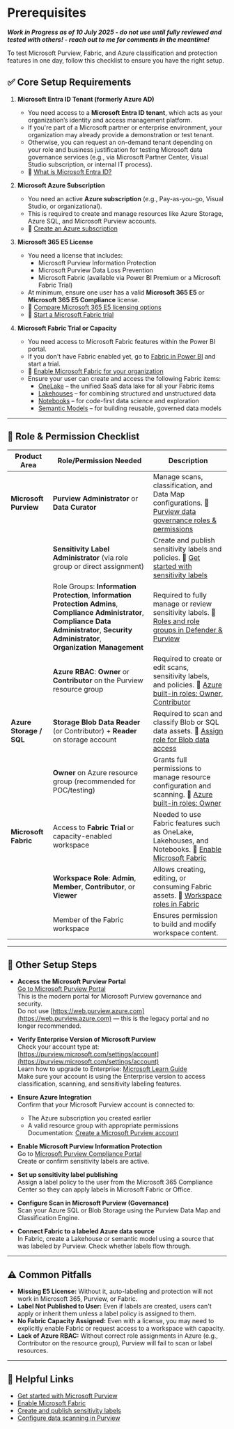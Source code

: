 # Prerequisites 

_**Work in Progress as of 10 July 2025 - do not use until fully reviewed and tested with others! - reach out to me for comments in the meantime!**_

To test Microsoft Purview, Fabric, and Azure classification and protection features in one day, follow this checklist to ensure you have the right setup.

## ✅ Core Setup Requirements

1. **Microsoft Entra ID Tenant (formerly Azure AD)**
   - You need access to a **Microsoft Entra ID tenant**, which acts as your organization’s identity and access management platform.
   - If you're part of a Microsoft partner or enterprise environment, your organization may already provide a demonstration or test tenant.
   - Otherwise, you can request an on-demand tenant depending on your role and business justification for testing Microsoft data governance services (e.g., via Microsoft Partner Center, Visual Studio subscription, or internal IT process).
   - 📘 [What is Microsoft Entra ID?](https://learn.microsoft.com/en-us/entra/fundamentals/whatis)

2. **Microsoft Azure Subscription**
   - You need an active **Azure subscription** (e.g., Pay-as-you-go, Visual Studio, or organizational).
   - This is required to create and manage resources like Azure Storage, Azure SQL, and Microsoft Purview accounts.
   - 📘 [Create an Azure subscription](https://learn.microsoft.com/en-us/azure/cost-management-billing/manage/create-subscription)


3. **Microsoft 365 E5 License**
   - You need a license that includes:
     - Microsoft Purview Information Protection
     - Microsoft Purview Data Loss Prevention
     - Microsoft Fabric (available via Power BI Premium or a Microsoft Fabric Trial)
   - At minimum, ensure one user has a valid **Microsoft 365 E5** or **Microsoft 365 E5 Compliance** license.
   - 📘 [Compare Microsoft 365 E5 licensing options](https://www.microsoft.com/microsoft-365/compare-microsoft-365-enterprise-plans)
   - 📘 [Start a Microsoft Fabric trial](https://learn.microsoft.com/en-us/fabric/get-started/fabric-trial)


4. **Microsoft Fabric Trial or Capacity**
   - You need access to Microsoft Fabric features within the Power BI portal.
   - If you don't have Fabric enabled yet, go to [Fabric in Power BI](https://app.fabric.microsoft.com/) and start a trial.
   - 📘 [Enable Microsoft Fabric for your organization](https://learn.microsoft.com/en-us/fabric/get-started/enable-fabric)
   - Ensure your user can create and access the following Fabric items:
     - [OneLake](https://learn.microsoft.com/en-us/fabric/onelake/overview) – the unified SaaS data lake for all your Fabric items
     - [Lakehouses](https://learn.microsoft.com/en-us/fabric/data-engineering/lakehouse-overview) – for combining structured and unstructured data
     - [Notebooks](https://learn.microsoft.com/en-us/fabric/data-science/notebooks-overview) – for code-first data science and exploration
     - [Semantic Models](https://learn.microsoft.com/en-us/fabric/data-models/semantic-models-overview) – for building reusable, governed data models


---

## 🔐 Role & Permission Checklist

| Product Area           | Role/Permission Needed                                                                 | Description |
|------------------------|----------------------------------------------------------------------------------------|-------------|
| **Microsoft Purview**  | **Purview Administrator** or **Data Curator**                                         | Manage scans, classification, and Data Map configurations. 📘 [Purview data governance roles & permissions](https://learn.microsoft.com/en-us/purview/data-governance-roles-permissions) |
|                        | **Sensitivity Label Administrator** (via role group or direct assignment)             | Create and publish sensitivity labels and policies. 📘 [Get started with sensitivity labels](https://learn.microsoft.com/en-us/purview/get-started-with-sensitivity-labels) |
|                        | Role Groups: **Information Protection**, **Information Protection Admins**, **Compliance Administrator**, **Compliance Data Administrator**, **Security Administrator**, **Organization Management** | Required to fully manage or review sensitivity labels. 📘 [Roles and role groups in Defender & Purview](https://learn.microsoft.com/en-us/defender-office-365/scc-permissions) |
|                        | **Azure RBAC**: **Owner** or **Contributor** on the Purview resource group            | Required to create or edit scans, sensitivity labels, and policies. 📘 [Azure built-in roles: Owner, Contributor](https://learn.microsoft.com/en-us/azure/role-based-access-control/built-in-roles) |
| **Azure Storage / SQL**| **Storage Blob Data Reader** (or Contributor) + **Reader** on storage account         | Required to scan and classify Blob or SQL data assets. 📘 [Assign role for Blob data access](https://learn.microsoft.com/en-us/azure/storage/blobs/assign-azure-role-data-access) |
|                        | **Owner** on Azure resource group (recommended for POC/testing)                      | Grants full permissions to manage resource configuration and scanning. 📘 [Azure built-in roles: Owner](https://learn.microsoft.com/en-us/azure/role-based-access-control/built-in-roles) |
| **Microsoft Fabric**   | Access to **Fabric Trial** or capacity-enabled workspace                              | Needed to use Fabric features such as OneLake, Lakehouses, and Notebooks. 📘 [Enable Microsoft Fabric](https://learn.microsoft.com/en-us/fabric/get-started/enable-fabric) |
|                        | **Workspace Role**: **Admin**, **Member**, **Contributor**, or **Viewer**             | Allows creating, editing, or consuming Fabric assets. 📘 [Workspace roles in Fabric](https://learn.microsoft.com/en-us/power-bi/collaborate-share/service-roles-new-workspaces) |
|                        | Member of the Fabric workspace                                                       | Ensures permission to build and modify workspace content. |


---

## 🔄 Other Setup Steps

- **Access the Microsoft Purview Portal**  
  [Go to Microsoft Purview Portal](https://purview.microsoft.com)  
  This is the modern portal for Microsoft Purview governance and security.  
  Do not use [https://web.purview.azure.com](https://web.purview.azure.com) — this is the legacy portal and no longer recommended.

- **Verify Enterprise Version of Microsoft Purview**  
  Check your account type at: [https://purview.microsoft.com/settings/account](https://purview.microsoft.com/settings/account)  
  Learn how to upgrade to Enterprise: [Microsoft Learn Guide](https://learn.microsoft.com/en-us/purview/data-governance-free-version-upgrade-to-enterprise)  
  Make sure your account is using the Enterprise version to access classification, scanning, and sensitivity labeling features.

- **Ensure Azure Integration**  
  Confirm that your Microsoft Purview account is connected to:
  - The Azure subscription you created earlier
  - A valid resource group with appropriate permissions  
  Documentation: [Create a Microsoft Purview account](https://learn.microsoft.com/en-us/azure/purview/create-purview-account)


- **Enable Microsoft Purview Information Protection**  
  Go to [Microsoft Purview Compliance Portal](https://compliance.microsoft.com/)  
  Create or confirm sensitivity labels are active.

- **Set up sensitivity label publishing**  
  Assign a label policy to the user from the Microsoft 365 Compliance Center so they can apply labels in Microsoft Fabric or Office.

- **Configure Scan in Microsoft Purview (Governance)**  
  Scan your Azure SQL or Blob Storage using the Purview Data Map and Classification Engine.

- **Connect Fabric to a labeled Azure data source**  
  In Fabric, create a Lakehouse or semantic model using a source that was labeled by Purview. Check whether labels flow through.

---

## ⚠️ Common Pitfalls

- **Missing E5 License:** Without it, auto-labeling and protection will not work in Microsoft 365, Purview, or Fabric.
- **Label Not Published to User:** Even if labels are created, users can't apply or inherit them unless a label policy is assigned to them.
- **No Fabric Capacity Assigned:** Even with a license, you may need to explicitly enable Fabric or request access to a workspace with capacity.
- **Lack of Azure RBAC:** Without correct role assignments in Azure (e.g., Contributor on the resource group), Purview will fail to scan or label resources.

---

## 🔗 Helpful Links

- [Get started with Microsoft Purview](https://learn.microsoft.com/en-us/azure/purview/)
- [Enable Microsoft Fabric](https://learn.microsoft.com/en-us/fabric/get-started/fabric-trial)
- [Create and publish sensitivity labels](https://learn.microsoft.com/en-us/microsoft-365/compliance/sensitivity-labels)
- [Configure data scanning in Purview](https://learn.microsoft.com/en-us/azure/purview/register-scan-azure-data-source)
